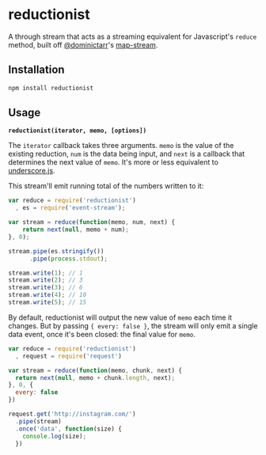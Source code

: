 # reductionist

A through stream that acts as a streaming equivalent for Javascript's `reduce`
method, built off [@dominictarr](http://github.com/dominictarr)'s
[map-stream](http://npm.im/map-stream).

## Installation

``` bash
npm install reductionist
```

## Usage

**`reductionist(iterator, memo, [options])`**

The `iterator` callback takes three arguments. `memo` is the value of the
existing reduction, `num` is the data being input, and `next` is a callback
that determines the next value of `memo`. It's more or less equivalent to
[underscore.js](http://underscorejs.org/#reduce).

This stream'll emit running total of the numbers written to it:

``` javascript
var reduce = require('reductionist')
  , es = require('event-stream');

var stream = reduce(function(memo, num, next) {
    return next(null, memo + num);
}, 0);

stream.pipe(es.stringify())
      .pipe(process.stdout);

stream.write(1); // 1
stream.write(2); // 3
stream.write(3); // 6
stream.write(4); // 10
stream.write(5); // 15
```

By default, reductionist will output the new value of `memo` each time it
changes. But by passing `{ every: false }`, the stream will only emit a single
data event, once it's been closed: the final value for `memo`.

``` javascript
var reduce = require('reductionist')
  , request = require('request')

var stream = reduce(function(memo, chunk, next) {
  return next(null, memo + chunk.length, next);
}, 0, {
  every: false
})

request.get('http://instagram.com/')
  .pipe(stream)
  .once('data', function(size) {
    console.log(size);
  })
```